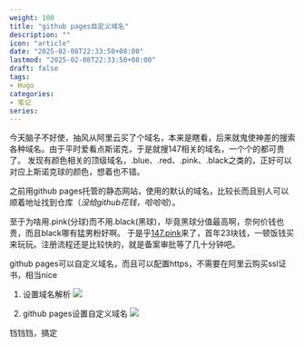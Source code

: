 ```yaml
---
weight: 100
title: "github pages自定义域名"
description: ""
icon: "article"
date: "2025-02-08T22:33:50+08:00"
lastmod: "2025-02-08T22:33:50+08:00"
draft: false
tags:
- Hugo
categories:
- 笔记
series:
---
```


今天脑子不好使，抽风从阿里云买了个域名，本来是瞎看，后来就鬼使神差的搜索各种域名。由于平时爱看点斯诺克，于是就搜147相关的域名，一个个的都可贵了。
发现有颜色相关的顶级域名，.blue、.red、.pink、.black之类的，正好可以对应上斯诺克球的颜色，想着也不错。

之前用github pages托管的静态网站，使用的默认的域名，比较长而且别人可以顺着地址找到仓库（*没给github花钱，哈哈哈*）。

至于为啥用.pink(分球)而不用.black(黑球)，毕竟黑球分值最高啊，奈何价钱也贵，而且black哪有猛男粉好啊。
于是乎[147.pink](https://147.pink)来了，首年23块钱，一顿饭钱买来玩玩。注册流程还是比较快的，就是备案审批等了几十分钟吧。

github pages可以自定义域名，而且可以配置https，不需要在阿里云购买ssl证书，相当nice

1. 设置域名解析
![](https://147.pink/images/domain-147.png)

2. github pages设置自定义域名
![](https://147.pink/images/custom-domain.png)


铛铛铛，搞定